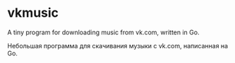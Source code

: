 # vkmusic

A tiny program for downloading music from vk.com, written in Go.

Небольшая программа для скачивания музыки с vk.com, написанная на Go.
